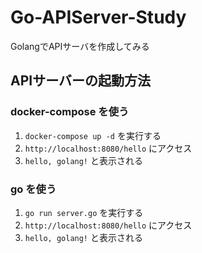 # Go-APIServer-Study

GolangでAPIサーバを作成してみる

## APIサーバーの起動方法

### docker-compose を使う

1. `docker-compose up -d` を実行する
1. `http://localhost:8080/hello` にアクセス
1. `hello, golang!` と表示される

### go を使う

1. `go run server.go` を実行する
1. `http://localhost:8080/hello` にアクセス
1. `hello, golang!` と表示される